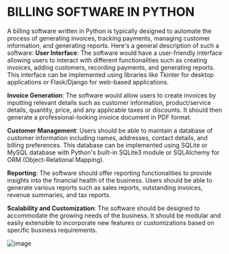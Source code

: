 # BILLING SOFTWARE IN PYTHON

A billing software written in Python is typically designed to automate the process of generating invoices, tracking payments, managing customer information, and generating reports. Here's a general description of such a software:
**User Interface**: The software would have a user-friendly interface allowing users to interact with different functionalities such as creating invoices, adding customers, recording payments, and generating reports. This interface can be implemented using libraries like Tkinter for desktop applications or Flask/Django for web-based applications.

**Invoice Generation**: The software would allow users to create invoices by inputting relevant details such as customer information, product/service details, quantity, price, and any applicable taxes or discounts. It should then generate a professional-looking invoice document in PDF format.

**Customer Management**: Users should be able to maintain a database of customer information including names, addresses, contact details, and billing preferences. This database can be implemented using SQLite or MySQL database with Python's built-in SQLite3 module or SQLAlchemy for ORM (Object-Relational Mapping).

**Reporting**: The software should offer reporting functionalities to provide insights into the financial health of the business. Users should be able to generate various reports such as sales reports, outstanding invoices, revenue summaries, and tax reports.

**Scalability and Customization**: The software should be designed to accommodate the growing needs of the business. It should be modular and easily extensible to incorporate new features or customizations based on specific business requirements.



![image](https://github.com/HitehPardeshi/Billing_Software/assets/119100439/1a0c5b56-379a-4ffc-9520-40917750faf4)
